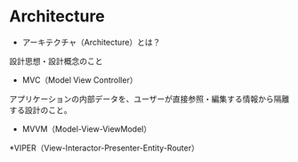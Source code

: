 ﻿# Architecture

* アーキテクチャ（Architecture）とは？

設計思想・設計概念のこと

* MVC（Model View Controller）

アプリケーションの内部データを、ユーザーが直接参照・編集する情報から隔離する設計のこと。

* MVVM（Model-View-ViewModel）


*VIPER（View-Interactor-Presenter-Entity-Router）

